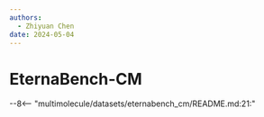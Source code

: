 ```yaml
---
authors:
  - Zhiyuan Chen
date: 2024-05-04
---
```


# EternaBench-CM

--8<-- "multimolecule/datasets/eternabench_cm/README.md:21:"
